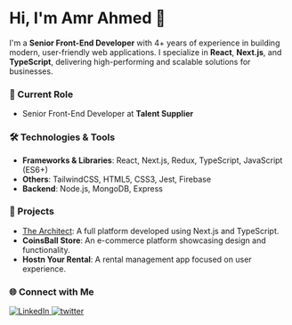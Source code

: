# Hi, I'm Amr Ahmed 👋

I'm a **Senior Front-End Developer** with 4+ years of experience in building modern, user-friendly web applications. I specialize in **React**, **Next.js**, and **TypeScript**, delivering high-performing and scalable solutions for businesses.

### 💼 Current Role

- Senior Front-End Developer at **Talent Supplier**

### 🛠️ Technologies & Tools

- **Frameworks & Libraries**: React, Next.js, Redux, TypeScript, JavaScript (ES6+)
- **Others**: TailwindCSS, HTML5, CSS3, Jest, Firebase
- **Backend**: Node.js, MongoDB, Express

### 🚀 Projects

- [The Architect](https://www.the-architect.com/ar/home): A full platform developed using Next.js and TypeScript.
- **CoinsBall Store**: An e-commerce platform showcasing design and functionality.
- **Hostn Your Rental**: A rental management app focused on user experience.

### 🌐 Connect with Me

<p>
  <a href="https://www.linkedin.com/in/amr7hmed/" target="_blank">
    <img src="https://img.shields.io/badge/linkedin-%230177B5?style=flat&logo=linkedin&logoColor=white" alt="LinkedIn"/>
  </a>
  <a href="https://x.com/Amr7hmed" target="_blank">
    <img src="https://img.shields.io/badge/twitter-%231FA1F1?style=flat&logo=twitter&logoColor=white" alt="twitter"/>
  </a>
</p>
